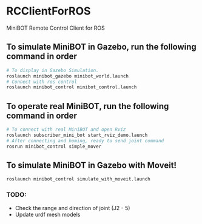 # RCClientForROS
MiniBOT Remote Control Client for ROS

## To simulate MiniBOT in Gazebo, run the following command in order
``` bash
# To display in Gazebo Simulation.
roslaunch minibot_gazebo minibot_world.launch
# Connect with ros control
roslaunch minibot_control minibot_control.launch
```

## To operate real MiniBOT, run the following command in order
``` bash
# To connect with real MiniBOT and open Rviz
roslaunch subscriber_mini_bot start_rviz_demo.launch
# After connecting and homing, ready to send joint command
rosrun minibot_control simple_mover
```

## To simulate MiniBOT in Gazebo with Moveit!
``` bash
roslaunch minibot_control simulate_with_moveit.launch
```

### TODO:
* Check the range and direction of joint (J2 - 5)
* Update urdf mesh models


